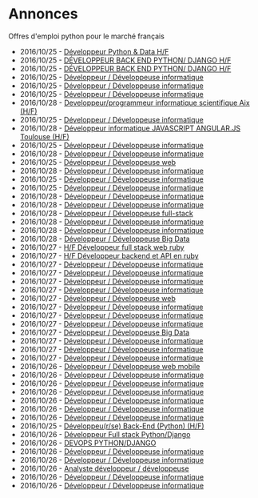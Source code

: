 # Annonces

Offres d'emploi python pour le marché français

* 2016/10/25 - [Développeur Python & Data H/F](http://www.pyjobs.fr/jobs/details/3868/developpeur-python-data-h-f "Développeur Python & Data H/F")
* 2016/10/25 - [DÉVELOPPEUR BACK END PYTHON/ DJANGO H/F](http://www.pyjobs.fr/jobs/details/3862/developpeur-back-end-python-django-h-f "DÉVELOPPEUR BACK END PYTHON/ DJANGO H/F")
* 2016/10/25 - [DÉVELOPPEUR BACK END PYTHON/ DJANGO H/F](http://www.pyjobs.fr/jobs/details/3863/developpeur-back-end-python-django-h-f "DÉVELOPPEUR BACK END PYTHON/ DJANGO H/F")
* 2016/10/25 - [Développeur / Développeuse informatique](http://www.pyjobs.fr/jobs/details/3873/developpeur-developpeuse-informatique "Développeur / Développeuse informatique")
* 2016/10/25 - [Développeur / Développeuse informatique](http://www.pyjobs.fr/jobs/details/3876/developpeur-developpeuse-informatique "Développeur / Développeuse informatique")
* 2016/10/25 - [Développeur / Développeuse informatique](http://www.pyjobs.fr/jobs/details/3875/developpeur-developpeuse-informatique "Développeur / Développeuse informatique")
* 2016/10/28 - [Developpeur/programmeur informatique scientifique Aix (H/F)](http://www.pyjobs.fr/jobs/details/3916/developpeur-programmeur-informatique-scientifique-aix-h-f "Developpeur/programmeur informatique scientifique Aix (H/F)")
* 2016/10/25 - [Développeur / Développeuse informatique](http://www.pyjobs.fr/jobs/details/3871/developpeur-developpeuse-informatique "Développeur / Développeuse informatique")
* 2016/10/28 - [Développeur informatique JAVASCRIPT ANGULAR.JS Toulouse (H/F)](http://www.pyjobs.fr/jobs/details/3915/developpeur-informatique-javascript-angular-js-toulouse-h-f "Développeur informatique JAVASCRIPT ANGULAR.JS Toulouse (H/F)")
* 2016/10/25 - [Développeur / Développeuse informatique](http://www.pyjobs.fr/jobs/details/3866/developpeur-developpeuse-informatique "Développeur / Développeuse informatique")
* 2016/10/28 - [Développeur / Développeuse informatique](http://www.pyjobs.fr/jobs/details/3914/developpeur-developpeuse-informatique "Développeur / Développeuse informatique")
* 2016/10/25 - [Développeur / Développeuse web](http://www.pyjobs.fr/jobs/details/3864/developpeur-developpeuse-web "Développeur / Développeuse web")
* 2016/10/28 - [Développeur / Développeuse informatique](http://www.pyjobs.fr/jobs/details/3913/developpeur-developpeuse-informatique "Développeur / Développeuse informatique")
* 2016/10/25 - [Développeur / Développeuse informatique](http://www.pyjobs.fr/jobs/details/3872/developpeur-developpeuse-informatique "Développeur / Développeuse informatique")
* 2016/10/25 - [Développeur / Développeuse informatique](http://www.pyjobs.fr/jobs/details/3865/developpeur-developpeuse-informatique "Développeur / Développeuse informatique")
* 2016/10/28 - [Développeur / Développeuse informatique](http://www.pyjobs.fr/jobs/details/3911/developpeur-developpeuse-informatique "Développeur / Développeuse informatique")
* 2016/10/28 - [Développeur / Développeuse informatique](http://www.pyjobs.fr/jobs/details/3912/developpeur-developpeuse-informatique "Développeur / Développeuse informatique")
* 2016/10/28 - [Développeur / Développeuse full-stack](http://www.pyjobs.fr/jobs/details/3910/developpeur-developpeuse-full-stack "Développeur / Développeuse full-stack")
* 2016/10/28 - [Développeur / Développeuse informatique](http://www.pyjobs.fr/jobs/details/3909/developpeur-developpeuse-informatique "Développeur / Développeuse informatique")
* 2016/10/28 - [Développeur / Développeuse informatique](http://www.pyjobs.fr/jobs/details/3908/developpeur-developpeuse-informatique "Développeur / Développeuse informatique")
* 2016/10/28 - [Développeur / Développeuse Big Data](http://www.pyjobs.fr/jobs/details/3907/developpeur-developpeuse-big-data "Développeur / Développeuse Big Data")
* 2016/10/27 - [H/F Développeur full stack web ruby](http://www.pyjobs.fr/jobs/details/3904/h-f-developpeur-full-stack-web-ruby "H/F Développeur full stack web ruby")
* 2016/10/27 - [H/F Développeur backend et API en ruby](http://www.pyjobs.fr/jobs/details/3903/h-f-developpeur-backend-et-api-en-ruby "H/F Développeur backend et API en ruby")
* 2016/10/27 - [Développeur / Développeuse informatique](http://www.pyjobs.fr/jobs/details/3906/developpeur-developpeuse-informatique "Développeur / Développeuse informatique")
* 2016/10/27 - [Développeur / Développeuse informatique](http://www.pyjobs.fr/jobs/details/3905/developpeur-developpeuse-informatique "Développeur / Développeuse informatique")
* 2016/10/27 - [Développeur / Développeuse informatique](http://www.pyjobs.fr/jobs/details/3902/developpeur-developpeuse-informatique "Développeur / Développeuse informatique")
* 2016/10/27 - [Développeur / Développeuse informatique](http://www.pyjobs.fr/jobs/details/3901/developpeur-developpeuse-informatique "Développeur / Développeuse informatique")
* 2016/10/27 - [Développeur / Développeuse web](http://www.pyjobs.fr/jobs/details/3899/developpeur-developpeuse-web "Développeur / Développeuse web")
* 2016/10/27 - [Développeur / Développeuse informatique](http://www.pyjobs.fr/jobs/details/3900/developpeur-developpeuse-informatique "Développeur / Développeuse informatique")
* 2016/10/27 - [Développeur / Développeuse informatique](http://www.pyjobs.fr/jobs/details/3898/developpeur-developpeuse-informatique "Développeur / Développeuse informatique")
* 2016/10/27 - [Développeur / Développeuse informatique](http://www.pyjobs.fr/jobs/details/3897/developpeur-developpeuse-informatique "Développeur / Développeuse informatique")
* 2016/10/27 - [Développeur / Développeuse Big Data](http://www.pyjobs.fr/jobs/details/3896/developpeur-developpeuse-big-data "Développeur / Développeuse Big Data")
* 2016/10/27 - [Développeur / Développeuse informatique](http://www.pyjobs.fr/jobs/details/3895/developpeur-developpeuse-informatique "Développeur / Développeuse informatique")
* 2016/10/27 - [Développeur / Développeuse informatique](http://www.pyjobs.fr/jobs/details/3893/developpeur-developpeuse-informatique "Développeur / Développeuse informatique")
* 2016/10/27 - [Développeur / Développeuse informatique](http://www.pyjobs.fr/jobs/details/3894/developpeur-developpeuse-informatique "Développeur / Développeuse informatique")
* 2016/10/26 - [Développeur / Développeuse web mobile](http://www.pyjobs.fr/jobs/details/3892/developpeur-developpeuse-web-mobile "Développeur / Développeuse web mobile")
* 2016/10/26 - [Développeur / Développeuse informatique](http://www.pyjobs.fr/jobs/details/3890/developpeur-developpeuse-informatique "Développeur / Développeuse informatique")
* 2016/10/26 - [Développeur / Développeuse informatique](http://www.pyjobs.fr/jobs/details/3891/developpeur-developpeuse-informatique "Développeur / Développeuse informatique")
* 2016/10/26 - [Développeur / Développeuse informatique](http://www.pyjobs.fr/jobs/details/3889/developpeur-developpeuse-informatique "Développeur / Développeuse informatique")
* 2016/10/26 - [Développeur / Développeuse informatique](http://www.pyjobs.fr/jobs/details/3888/developpeur-developpeuse-informatique "Développeur / Développeuse informatique")
* 2016/10/26 - [Développeur / Développeuse informatique](http://www.pyjobs.fr/jobs/details/3887/developpeur-developpeuse-informatique "Développeur / Développeuse informatique")
* 2016/10/26 - [Développeur / Développeuse informatique](http://www.pyjobs.fr/jobs/details/3886/developpeur-developpeuse-informatique "Développeur / Développeuse informatique")
* 2016/10/25 - [Développeu(r/se) Back-End (Python) (H/F)](http://www.pyjobs.fr/jobs/details/3885/developpeu-r-se-back-end-python-h-f "Développeu(r/se) Back-End (Python) (H/F)")
* 2016/10/26 - [Développeur Full stack Python/Django](http://www.pyjobs.fr/jobs/details/3884/developpeur-full-stack-python-django "Développeur Full stack Python/Django")
* 2016/10/26 - [DEVOPS PYTHON/DJANGO](http://www.pyjobs.fr/jobs/details/3883/devops-python-django "DEVOPS PYTHON/DJANGO")
* 2016/10/26 - [Développeur / Développeuse informatique](http://www.pyjobs.fr/jobs/details/3880/developpeur-developpeuse-informatique "Développeur / Développeuse informatique")
* 2016/10/26 - [Développeur / Développeuse informatique](http://www.pyjobs.fr/jobs/details/3882/developpeur-developpeuse-informatique "Développeur / Développeuse informatique")
* 2016/10/26 - [Analyste développeur / développeuse](http://www.pyjobs.fr/jobs/details/3877/analyste-developpeur-developpeuse "Analyste développeur / développeuse")
* 2016/10/26 - [Développeur / Développeuse informatique](http://www.pyjobs.fr/jobs/details/3878/developpeur-developpeuse-informatique "Développeur / Développeuse informatique")
* 2016/10/26 - [Développeur / Développeuse informatique](http://www.pyjobs.fr/jobs/details/3879/developpeur-developpeuse-informatique "Développeur / Développeuse informatique")

